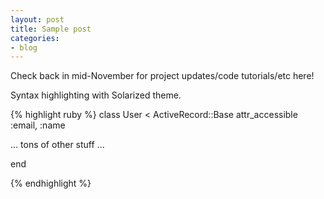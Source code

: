 ```yaml
---
layout: post
title: Sample post
categories:
- blog
---
```


Check back in mid-November for project updates/code tutorials/etc here!

Syntax highlighting with Solarized theme.

{% highlight ruby %}
class User < ActiveRecord::Base
  attr_accessible :email, :name

  ... tons of other stuff ...

end

{% endhighlight %}

